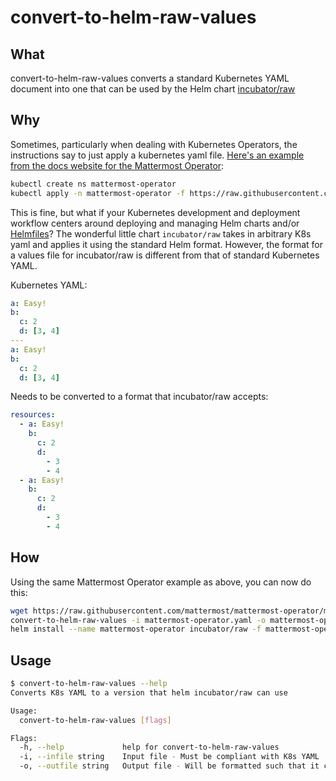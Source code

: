 # convert-to-helm-raw-values

## What

convert-to-helm-raw-values converts a standard Kubernetes YAML document into one that can be used by the Helm chart [incubator/raw](https://github.com/helm/charts/tree/master/incubator/raw)

## Why

Sometimes, particularly when dealing with Kubernetes Operators, the instructions say to just apply a kubernetes yaml file. [Here's an example from the docs website for the Mattermost Operator](https://docs.mattermost.com/install/install-kubernetes.html):

```sh
kubectl create ns mattermost-operator
kubectl apply -n mattermost-operator -f https://raw.githubusercontent.com/mattermost/mattermost-operator/master/docs/mattermost-operator/mattermost-operator.yaml
```

This is fine, but what if your Kubernetes development and deployment workflow centers around deploying and managing Helm charts and/or [Helmfiles](https://github.com/roboll/helmfile)? The wonderful little chart `incubator/raw` takes in arbitrary K8s yaml and applies it using the standard Helm format. However, the format for a values file for incubator/raw is different from that of standard Kubernetes YAML.

Kubernetes YAML:

```yaml
a: Easy!
b:
  c: 2
  d: [3, 4]
---
a: Easy!
b:
  c: 2
  d: [3, 4]
```

Needs to be converted to a format that incubator/raw accepts:

```yaml
resources:
  - a: Easy!
    b:
      c: 2
      d:
        - 3
        - 4
  - a: Easy!
    b:
      c: 2
      d:
        - 3
        - 4
```

## How

Using the same Mattermost Operator example as above, you can now do this:

```sh
wget https://raw.githubusercontent.com/mattermost/mattermost-operator/master/docs/mattermost-operator/mattermost-operator.yaml
convert-to-helm-raw-values -i mattermost-operator.yaml -o mattermost-operator-values.yaml
helm install --name mattermost-operator incubator/raw -f mattermost-operator-values.yaml
```

## Usage

```sh
$ convert-to-helm-raw-values --help
Converts K8s YAML to a version that helm incubator/raw can use

Usage:
  convert-to-helm-raw-values [flags]

Flags:
  -h, --help             help for convert-to-helm-raw-values
  -i, --infile string    Input file - Must be compliant with K8s YAML
  -o, --outfile string   Output file - Will be formatted such that it can be used as values.yaml for helm chart incubator/raw. Will always overwrite if the file already exists.
```
